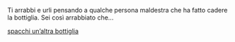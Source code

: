 Ti arrabbi e urli pensando a qualche persona maldestra che ha fatto cadere la bottiglia.
Sei così arrabbiato che...

[spacchi un’altra bottiglia](rompi-bottiglia/rompi-bottiglia.md)